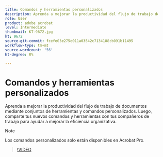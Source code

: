 ```yaml
---
title: Comandos y herramientas personalizados
description: Aprenda a mejorar la productividad del flujo de trabajo de documentos mediante conjuntos de herramientas y comandos personalizados
role: User
product: adobe acrobat
level: Intermediate
thumbnail: KT-9672.jpg
kt: 9672
source-git-commit: fcefe03e275c011a03542c7134188cb091b11495
workflow-type: tm+mt
source-wordcount: '56'
ht-degree: 0%

---
```


# Comandos y herramientas personalizados

Aprenda a mejorar la productividad del flujo de trabajo de documentos mediante conjuntos de herramientas y comandos personalizados. Luego, comparte tus nuevos comandos y herramientas con tus compañeros de trabajo para ayudar a mejorar la eficiencia organizativa.

>[!NOTE]
>
>Los comandos personalizados solo están disponibles en Acrobat Pro.

>[!VIDEO](https://video.tv.adobe.com/v/340545?hidetitle=true)
